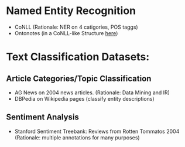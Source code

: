 
# Named Entity Recognition
- CoNLL (Rationale: NER on 4 catigories, POS taggs)
- Ontonotes (in a CoNLL-like Structure [here](https://github.com/ontonotes/conll-formatted-ontonotes-5.0/issues/2))

# Text Classification Datasets:

## Article Categories/Topic Classification
- AG News on 2004 news articles. (Rationale: Data Mining and IR)
- DBPedia on Wikipedia pages (classify entity descriptions) 

## Sentiment Analysis
- Stanford Sentiment Treebank: Reviews from Rotten Tommatos 2004 (Rationale: multiple annotations for many purposes)
